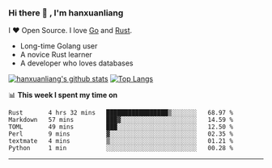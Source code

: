 ### Hi there 👋 , I'm hanxuanliang

<!--
**hanxuanliang/hanxuanliang** is a ✨ _special_ ✨ repository because its `README.md` (this file) appears on your GitHub profile.

Here are some ideas to get you started:

- 🔭 I’m currently working on ...
- 🌱 I’m currently learning ...
- 👯 I’m looking to collaborate on ...
- 🤔 I’m looking for help with ...
- 💬 Ask me about ...
- 📫 How to reach me: ...
- 😄 Pronouns: ...
- ⚡ Fun fact: ...
-->
I ❤ Open Source. I love [Go](https://golang.org) and [Rust](https://www.rust-lang.org/zh-CN/).

* Long-time Golang user
* A novice Rust learner
* A developer who loves databases

[![hanxuanliang's github stats](https://github-readme-stats.vercel.app/api/top-langs/?username=hanxuanliang&hide=html)](https://github.com/anuraghazra/github-readme-stats)
[![Top Langs](https://github-readme-stats.vercel.app/api?username=hanxuanliang&show_icons=true&count_private=true&line_height=40)](https://github.com/anuraghazra/github-readme-stats)

📊 **This week I spent my time on**
<!--START_SECTION:waka-->

```text
Rust       4 hrs 32 mins   █████████████████▒░░░░░░░   68.97 %
Markdown   57 mins         ███▓░░░░░░░░░░░░░░░░░░░░░   14.59 %
TOML       49 mins         ███░░░░░░░░░░░░░░░░░░░░░░   12.50 %
Perl       9 mins          ▓░░░░░░░░░░░░░░░░░░░░░░░░   02.35 %
textmate   4 mins          ▒░░░░░░░░░░░░░░░░░░░░░░░░   01.21 %
Python     1 min           ░░░░░░░░░░░░░░░░░░░░░░░░░   00.28 %
```

<!--END_SECTION:waka-->

***
